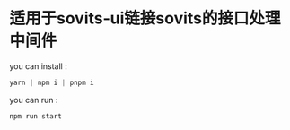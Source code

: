 # 适用于sovits-ui链接sovits的接口处理中间件

you can install :

```js
yarn | npm i | pnpm i
```

you can run :

```js
npm run start
```
